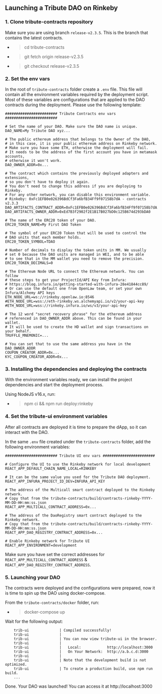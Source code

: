 ## Launching a Tribute DAO on Rinkeby

### 1. Clone tribute-contracts repository

Make sure you are using branch `release-v2.3.5`. This is the branch that contains the latest contracts.

- > cd tribute-contracts
- > git fetch origin release-v2.3.5
- > git checkout release-v2.3.5

### 2. Set the env vars

In the root of `tribute-contracts` folder create a `.env` file. This file will contain all the environment variables required by the deployment script. Most of these variables are configurations that are applied to the DAO contracts during the deployment. Please use the following template:

```
######################## Tribute Contracts env vars ########################

# Set the name of your DAO. Make sure the DAO name is unique.
DAO_NAME=My Tribute DAO xyz...

# The public ethereum address that belongs to the Owner of the DAO,
# in this case, it is your public ethereum address on Rinkeby network.
# Make sure you have some ETH, otherwise the deployment will fail.
# It needs to be the address of the first account you have in metamask accounts,
# otherwise it won't work.
DAO_OWNER_ADDR=0x...

# The contract which contains the previously deployed adapters and extensions,
# so you don't have to deploy it again.
# You don't need to change this address if you are deploying to Rinkeby.
# For any other network, you can disable this environment variable.
# Rinkeby: 0xFc1EFB0e026396BdCf3Fa6bfB34Ff9f07158b7dA - contracts v2.3.3
DAO_ARTIFACTS_CONTRACT_ADDR=0xFc1EFB0e026396BdCf3Fa6bfB34Ff9f07158b7dA
DAO_ARTIFACTS_OWNER_ADDR=0xEd7B3f2902f2E1B17B027bD0c125B674d293bDA0

# The name of the ERC20 token of your DAO.
ERC20_TOKEN_NAME=My First DAO Token

# The symbol of your ERC20 Token that will be used to control the
# DAO units that each member holds.
ERC20_TOKEN_SYMBOL=TDAO

# Number of decimals to display the token units in MM. We usually
# set 0 because the DAO units are managed in WEI, and to be able
# to see that in the MM wallet you need to remove the precision.
ERC20_TOKEN_DECIMALS=0

# The Ethereum Node URL to connect the Ethereum network. You can follow
# these steps to get your ProjectId/API Key from Infura:
# https://blog.infura.io/getting-started-with-infura-28e41844cc89/
# Or can use the default one from OpenLaw team, or set your own Infura/Alchemy API keys
ETH_NODE_URL=ws://rinkeby.openlaw.io:8546
#ETH_NODE_URL=wss://eth-rinkeby.ws.alchemyapi.io/v2/your-api-key
#ETH_NODE_URL=wss://rinkeby.infura.io/ws/v3/your-api-key

# The 12 word "secret recovery phrase" for the ethereum address
# referenced in DAO_OWNER_ADDR above. This can be found in your wallet.
# It will be used to create the HD wallet and sign transactions on your behalf.
TRUFFLE_MNEMONIC=...

# You can set that to use the same address you have in the DAO_OWNER_ADDR
COUPON_CREATOR_ADDR=0x...
KYC_COUPON_CREATOR_ADDR=0x...
```

### 3. Installing the dependencies and deploying the contracts

With the environment variables ready, we can install the project dependencies and start the deployment process.

Using NodeJS v16.x, run:

- > npm ci && npm run deploy:rinkeby

### 4. Set the tribute-ui environment variables

After all contracts are deployed it is time to prepare the dApp, so it can interact with the DAO.

In the same `.env` file created under the `tribute-contracts` folder, add the following environment variables:

```
######################## Tribute UI env vars ########################

# Configure the UI to use the Rinkeby network for local development
REACT_APP_DEFAULT_CHAIN_NAME_LOCAL=RINKEBY

# It can be the same value you used for the Tribute DAO deployment.
REACT_APP_INFURA_PROJECT_ID_DEV=INFURA_API_KEY

# The address of the Multicall smart contract deployed to the Rinkeby network.
# Copy that from the tribute-contracts/build/contracts-rinkeby-YYYY-MM-DD-HH:mm:ss.json
REACT_APP_MULTICALL_CONTRACT_ADDRESS=0x...

# The address of the DaoRegistry smart contract deployed to the Rinkeby network.
# Copy that from the tribute-contracts/build/contracts-rinkeby-YYYY-MM-DD-HH:mm:ss.json
REACT_APP_DAO_REGISTRY_CONTRACT_ADDRESS=0x...

# Enable Rinkeby network for Tribute UI
REACT_APP_ENVIRONMENT=development
```

Make sure you have set the correct addresses for `REACT_APP_MULTICALL_CONTRACT_ADDRESS` & `REACT_APP_DAO_REGISTRY_CONTRACT_ADDRESS`.

### 5. Launching your DAO

The contracts were deployed and the configurations were prepared, now it is time to spin up the DAO using docker-compose.

From the `tribute-contracts/docker` folder, run:

- > docker-compose up

Wait for the following output:

```
    trib-ui              | Compiled successfully!
    trib-ui              |
    trib-ui              | You can now view tribute-ui in the browser.
    trib-ui              |
    trib-ui              |   Local:            http://localhost:3000
    trib-ui              |   On Your Network:  http://a.b.c.d:3000
    trib-ui              |
    trib-ui              | Note that the development build is not optimized.
    trib-ui              | To create a production build, use npm run build.
    ...
```

Done. Your DAO was launched! You can access it at http://localhost:3000
